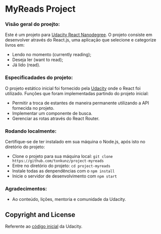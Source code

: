 # MyReads Project

### Visão geral do proejto:
Este é um projeto para [Udacity React Nanodegree](https://www.udacity.com/course/react-nanodegree--nd019). O projeto consiste em desenvolver através do React.js, uma aplicação que selecione e categorize livros em:
- Lendo no momento (currently reading);
- Deseja ler (want to read);
- Já lido (read).

### Especificadades do projeto:
O projeto estático inicial foi fornecido pela [Udacity](https://github.com/udacity/reactnd-project-myreads-starter) onde o React foi utilizado. Funções que foram implementadas partindo do projeto inicial:
* Permitir a troca de estantes de maneira permanente utilizando a API fornecida no projeto.
* Implementar um componente de busca.
* Gerenciar as rotas através do React Router.


### Rodando localmente:
Certifique-se de ter instalado em sua máquina o Node.js, após isto no diretório do projeto:
- Clone o projeto para sua máquina local: `git clone https://github.com/tonkunz/project-myreads`
- Entre no diretório do projeto: `cd project-myreads`
- Instale todas as denpendências com o `npm install`
- Inicie o servidor de desenvolvimento com `npm start`

### Agradecimentos:
- Ao conteúdo, lições, mentoria e comunidade da Udacity.

## Copyright and License
Referente ao [código inicial](https://github.com/udacity/reactnd-project-myreads-starter) da Udacity.
